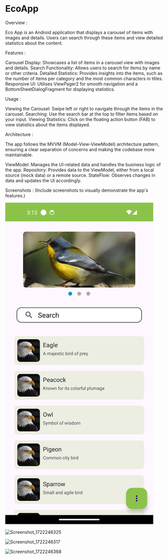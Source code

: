 # EcoApp

Overview : 

Eco App is an Android application that displays a carousel of items with images and details. Users can search through these items and view detailed statistics about the content.

Features :

Carousel Display: Showcases a list of items in a carousel view with images and details.
Search Functionality: Allows users to search for items by name or other criteria.
Detailed Statistics: Provides insights into the items, such as the number of items per category and the most common characters in titles.
Responsive UI: Utilises ViewPager2 for smooth navigation and a BottomSheetDialogFragment for displaying statistics.

Usage :

Viewing the Carousel: Swipe left or right to navigate through the items in the carousel.
Searching: Use the search bar at the top to filter items based on your input.
Viewing Statistics: Click on the floating action button (FAB) to view statistics about the items displayed.

Architecture :

The app follows the MVVM (Model-View-ViewModel) architecture pattern, ensuring a clear separation of concerns and making the codebase more maintainable.

ViewModel: Manages the UI-related data and handles the business logic of the app.
Repository: Provides data to the ViewModel, either from a local source (mock data) or a remote source.
StateFlow: Observes changes in data and updates the UI accordingly.


Screenshots :
(Include screenshots to visually demonstrate the app's features.)

![Screenshot_1722246219.png](screenshots/Screenshot_1722246219.png)


![Screenshot_1722246325](https://github.com/user-attachments/assets/52eabdcb-a2d0-4fbc-a8d9-3e9a06d265bc)


![Screenshot_1722246317](https://github.com/user-attachments/assets/06c071c7-19c9-474f-baa7-7b097a4eee9f)


![Screenshot_1722246368](https://github.com/user-attachments/assets/43dd3219-2acc-46d2-85c9-f293a7167855)

